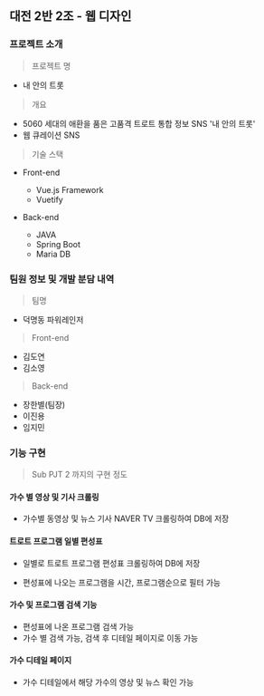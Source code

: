 ## 대전 2반 2조 - 웹 디자인

### 프로젝트 소개

> 프로젝트 명


- 내 안의 트롯

> 개요

- 5060 세대의 애환을 품은 고품격 트로트 통합 정보 SNS '내 안의 트롯'
- 웹 큐레이션 SNS

> 기술 스택

- Front-end
  - Vue.js Framework
  - Vuetify

- Back-end
  - JAVA 
  - Spring Boot
  - Maria DB



### 팀원 정보 및 개발 분담 내역

> 팀명

- 덕명동 파워레인저

> Front-end

- 김도연
- 김소영

>  Back-end

- 장한별(팀장)
- 이진용
- 임지민



### 기능 구현

> Sub PJT 2 까지의 구현 정도

#### 가수 별 영상 및 기사 크롤링

- 가수별 동영상 및 뉴스 기사 NAVER TV 크롤링하여 DB에 저장

  

#### 트로트 프로그램 일별 편성표

- 일별로 트로트 프로그램 편성표 크롤링하여 DB에 저장

- 편성표에 나오는 프로그램을 시간, 프로그램순으로 필터 가능

  

#### 가수 및 프로그램 검색 기능

- 편성표에 나온 프로그램 검색 가능
- 가수 별 검색 가능, 검색 후 디테일 페이지로 이동 가능



#### 가수 디테일 페이지

- 가수 디테일에서 해당 가수의 영상 및 뉴스 확인 가능

